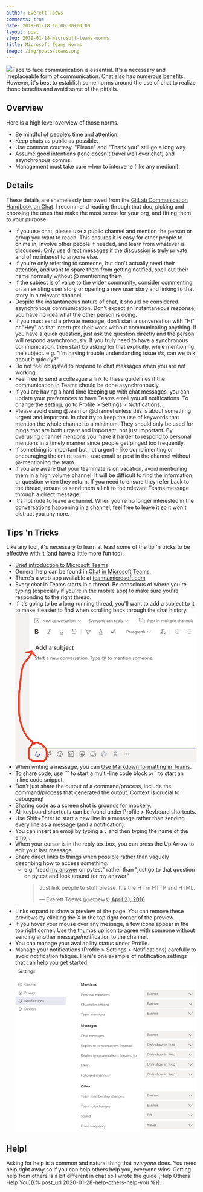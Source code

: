 ```yaml
---
author: Everett Toews
comments: true
date: 2019-01-18 10:00:00+00:00
layout: post
slug: 2019-01-18-microsoft-teams-norms
title: Microsoft Teams Norms
image: /img/posts/teams.png
---
```


<img class="img-right" src="{{ page.image }}"/>Face to face communication is essential. It's a necessary and irreplaceable form of communication. Chat also has numerous benefits. However, it's best to establish some norms around the use of chat to realize those benefits and avoid some of the pitfalls.

<!--more-->

## Overview

Here is a high level overview of those norms.

* Be mindful of people’s time and attention.
* Keep chats as public as possible.
* Use common courtesy. "Please" and "Thank you" still go a long way.
* Assume good intentions (tone doesn't travel well over chat) and asynchronous comms.
* Management must take care when to intervene (like any medium).

## Details

These details are shamelessly borrowed from the [GitLab Communication Handbook on Chat](https://about.gitlab.com/handbook/communication/#chat). I recommend reading through that doc, picking and choosing the ones that make the most sense for your org, and fitting them to your purpose.

* If you use chat, please use a public channel and mention the person or group you want to reach. This ensures it is easy for other people to chime in, involve other people if needed, and learn from whatever is discussed. Only use direct messages if the discussion is truly private and of no interest to anyone else.
* If you're only referring to someone, but don't actually need their attention, and want to spare them from getting notified, spell out their name normally without @ mentioning them.
* If the subject is of value to the wider community, consider commenting on an existing user story or opening a new user story and linking to that story in a relevant channel.
* Despite the instantaneous nature of chat, it should be considered asynchronous communication. Don't expect an instantaneous response; you have no idea what the other person is doing.
* If you must send a private message, don't start a conversation with "Hi" or "Hey" as that interrupts their work without communicating anything. If you have a quick question, just ask the question directly and the person will respond asynchronously. If you truly need to have a synchronous communication, then start by asking for that explicitly, while mentioning the subject. e.g. "I'm having trouble understanding issue #x, can we talk about it quickly?".
* Do not feel obligated to respond to chat messages when you are not working.
* Feel free to send a colleague a link to these guidelines if the communication in Teams should be done asynchronously.
* If you are having a hard time keeping up with chat messages, you can update your preferences to have Teams email you all notifications. To change the setting, go to Profile > Settings > Notifications.
* Please avoid using @team or @channel unless this is about something urgent and important. In chat try to keep the use of keywords that mention the whole channel to a minimum. They should only be used for pings that are both urgent and important, not just important. By overusing channel mentions you make it harder to respond to personal mentions in a timely manner since people get pinged too frequently.
* If something is important but not urgent - like complimenting or encouraging the entire team - use email or post in the channel without @-mentioning the team.
* If you are aware that your teammate is on vacation, avoid mentioning them in a high volume channel. It will be difficult to find the information or question when they return. If you need to ensure they refer back to the thread, ensure to send them a link to the relevant Teams message through a direct message.
* It's not rude to leave a channel. When you're no longer interested in the conversations happening in a channel, feel free to leave it so it won't distract you anymore.

## Tips 'n Tricks

Like any tool, it's necessary to learn at least some of the tip 'n tricks to be effective with it (and have a little more fun too).

* [Brief introduction to Microsoft Teams](https://www.youtube.com/watch?v=FFQszYALS_A)
* General help can be found in [Chat in Microsoft Teams](https://support.office.com/en-us/article/chat-in-microsoft-teams-f3a917cb-1a83-42b2-a097-0678298703bb).
* There's a web app available at [teams.microsoft.com](https://teams.microsoft.com/)
* Every chat in Teams starts in a thread. Be conscious of where you're typing (especially if you're in the mobile app) to make sure you're responding to the right thread.
* If it's going to be a long running thread, you'll want to add a subject to it to make it easier to find when scrolling back through the chat history.
    <img src="/img/posts/teams-thread-subject.png"/>
* When writing a message, you can [Use Markdown formatting in Teams](https://support.office.com/en-us/article/use-markdown-formatting-in-teams-4d10bd65-55e2-4b2d-a1f3-2bebdcd2c772).
* To share code, use ``` to start a multi-line code block or ` to start an inline code snippet.
* Don't just share the output of a command/process, include the command/process that generated the output. Context is crucial to debugging!
* Sharing code as a screen shot is grounds for mockery.
* All keyboard shortcuts can be found under Profile > Keyboard shortcuts.
* Use Shift+Enter to start a new line in a message rather than sending every line as a message (and a notification).
* You can insert an emoji by typing a `:` and then typing the name of the emoji.
* When your cursor is in the reply textbox, you can press the Up Arrow to edit your last message.
* Share direct links to things when possible rather than vaguely describing how to access something.
  * e.g. "read [my answer](https://stackoverflow.com/questions/26405380/how-do-i-correctly-setup-and-teardown-my-pytest-class-with-tests/39401087#39401087) on pytest" rather than "just go to that question on pytest and look around for my answer"
    <blockquote class="twitter-tweet" data-lang="en"><p lang="en" dir="ltr">Just link people to stuff please. It&#39;s the HT in HTTP and HTML.</p>&mdash; Everett Toews (@etoews) <a href="https://twitter.com/etoews/status/723173231016833025?ref_src=twsrc%5Etfw">April 21, 2016</a></blockquote>
<script async src="https://platform.twitter.com/widgets.js" charset="utf-8"></script>
* Links expand to show a preview of the page. You can remove these previews by clicking the X in the top right corner of the preview.
* If you hover your mouse over any message, a few icons appear in the top right corner. Use the thumbs up icon to agree with someone without sending another message/notification to the channel.
* You can manage your availability status under Profile.
* Manage your notifications (Profile > Settings > Notifications) carefully to avoid notification fatigue. Here's one example of notification settings that can help you get started.
    <img src="/img/posts/teams-notifications.png"/>

## Help!

Asking for help is a common and natural thing that _everyone_ does. You need help right away so if you can help others help you, everyone wins. Getting help from others is a bit different in chat so I wrote the guide [Help Others Help You]({% post_url 2020-01-28-help-others-help-you %}).
